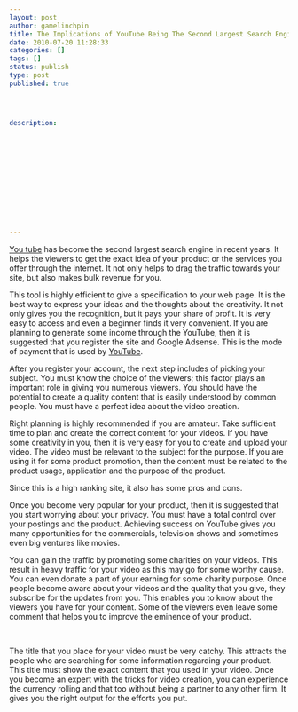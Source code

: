 ```yaml
---
layout: post
author: gamelinchpin
title: The Implications of YouTube Being The Second Largest Search Engine
date: 2010-07-20 11:28:33
categories: []
tags: []
status: publish
type: post
published: true




description:













---
```

[You tube](/http://www.youtube.com/) has become the second largest search engine in recent years. It helps the viewers to get the exact idea of your product or the services you offer through the internet. It not only helps to drag the traffic towards your site, but also makes bulk revenue for you.

This tool is highly efficient to give a specification to your web page.
It is the best way to express your ideas and the thoughts about the
creativity. It not only gives you the recognition, but it pays your
share of profit. It is very easy to access and even a beginner finds it
very convenient. If you are planning to generate some income through the
YouTube, then it is suggested that you register the site and Google
Adsense. This is the mode of payment that is used by
[YouTube](/http://en.wikipedia.org/wiki/YouTube).

After you register your account, the next step includes of picking your
subject. You must know the choice of the viewers; this factor plays an
important role in giving you numerous viewers. You should have the
potential to create a quality content that is easily understood by
common people. You must have a perfect idea about the video creation.

Right planning is highly recommended if you are amateur. Take sufficient
time to plan and create the correct content for your videos. If you have
some creativity in you, then it is very easy for you to create and
upload your video. The video must be relevant to the subject for the
purpose. If you are using it for some product promotion, then the
content must be related to the product usage, application and the
purpose of the product.

Since this is a high ranking site, it also has some pros and cons.

Once you become very popular for your product, then it is suggested that
you start worrying about your privacy. You must have a total control
over your postings and the product. Achieving success on YouTube gives
you many opportunities for the commercials, television shows and
sometimes even big ventures like movies.

You can gain the traffic by promoting some charities on your videos.
This result in heavy traffic for your video as this may go for some
worthy cause. You can even donate a part of your earning for some
charity purpose. Once people become aware about your videos and the
quality that you give, they subscribe for the updates from you. This
enables you to know about the viewers you have for your content. Some of
the viewers even leave some comment that helps you to improve the
eminence of your product.

 

The title that you place for your video must be very catchy. This
attracts the people who are searching for some information regarding
your product. This title must show the exact content that you used in
your video. Once you become an expert with the tricks for video
creation, you can experience the currency rolling and that too without
being a partner to any other firm. It gives you the right output for the
efforts you put.
